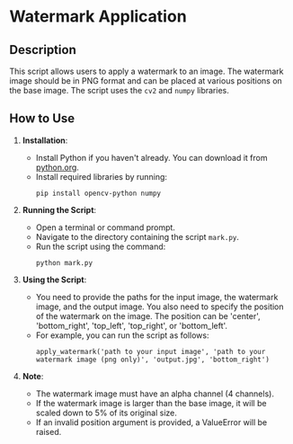 # Watermark Application

## Description
This script allows users to apply a watermark to an image. The watermark image should be in PNG format and can be placed at various positions on the base image. The script uses the `cv2` and `numpy` libraries.

## How to Use
1. **Installation**:
   - Install Python if you haven't already. You can download it from [python.org](https://www.python.org/downloads/).
   - Install required libraries by running:
     ```
     pip install opencv-python numpy
     ```

2. **Running the Script**:
   - Open a terminal or command prompt.
   - Navigate to the directory containing the script `mark.py`.
   - Run the script using the command:
     ```
     python mark.py
     ```

3. **Using the Script**:
   - You need to provide the paths for the input image, the watermark image, and the output image. You also need to specify the position of the watermark on the image. The position can be 'center', 'bottom_right', 'top_left', 'top_right', or 'bottom_left'.
   - For example, you can run the script as follows:
     ```
     apply_watermark('path to your input image', 'path to your watermark image (png only)', 'output.jpg', 'bottom_right')
     ```

4. **Note**:
   - The watermark image must have an alpha channel (4 channels).
   - If the watermark image is larger than the base image, it will be scaled down to 5% of its original size.
   - If an invalid position argument is provided, a ValueError will be raised.